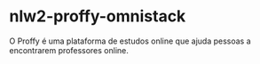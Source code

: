 # nlw2-proffy-omnistack
O Proffy é uma plataforma de estudos online que ajuda pessoas a encontrarem professores online.
